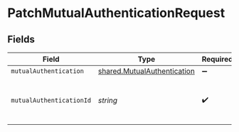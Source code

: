 # PatchMutualAuthenticationRequest


## Fields

| Field                                                                      | Type                                                                       | Required                                                                   | Description                                                                | Example                                                                    |
| -------------------------------------------------------------------------- | -------------------------------------------------------------------------- | -------------------------------------------------------------------------- | -------------------------------------------------------------------------- | -------------------------------------------------------------------------- |
| `mutualAuthentication`                                                     | [shared.MutualAuthentication](../../models/shared/mutualauthentication.md) | :heavy_minus_sign:                                                         | N/A                                                                        |                                                                            |
| `mutualAuthenticationId`                                                   | *string*                                                                   | :heavy_check_mark:                                                         | Alphanumeric string identifying a mutual authentication.                   | SEAwSOsP7dEpTgGZdP7ZFw                                                     |